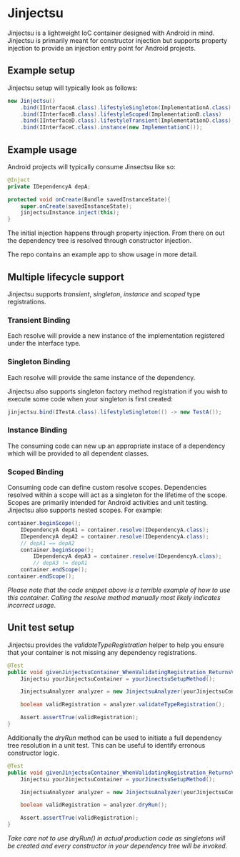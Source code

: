 # Jinjectsu
Jinjectsu is a lightweight IoC container designed with Android in mind.
Jinjectsu is primarily meant for constructor injection but supports property injection to provide an injection entry point for Android projects.

## Example setup
Jinjectsu setup will typically look as follows:

```Java
new Jinjectsu()
    .bind(IInterfaceA.class).lifestyleSingleton(ImplementationA.class)
    .bind(IInterfaceB.class).lifestyleScoped(ImplementationB.class)
    .bind(IInterfaceD.class).lifestyleTransient(ImplementationD.class)
    .bind(IInterfaceC.class).instance(new ImplementationC());
```

## Example usage

Android projects will typically consume Jinsectsu like so:
```Java
@Inject
private IDependencyA depA;

protected void onCreate(Bundle savedInstanceState){
    super.onCreate(savedInstanceState);
    jinjectsuInstance.inject(this);
}
```
The initial injection happens through property injection. From there on out the dependency tree is resolved through constructor injection.

The repo contains an example app to show usage in more detail.

## Multiple lifecycle support
Jinjectsu supports *transient*, *singleton*, *instance* and *scoped* type registrations.

### Transient Binding
Each resolve will provide a new instance of the implementation registered under the interface type.

### Singleton Binding
Each resolve will provide the same instance of the dependency.

Jinjectsu also supports singleton factory method registration if you wish to execute some code when your singleton is first created:
```Java
jinjectsu.bind(ITestA.class).lifestyleSingleton(() -> new TestA());
```

### Instance Binding
The consuming code can new up an appropriate instace of a dependency which  will be provided to all dependent classes.

### Scoped Binding
Consuming code can define custom resolve scopes. Dependencies resolved within a scope will act as a singleton for the lifetime of the scope.
Scopes are primarily intended for Android activities and unit testing.
Jinjectsu also supports nested scopes. For example:

```Java
container.beginScope();
    IDependencyA depA1 = container.resolve(IDependencyA.class);
    IDependencyA depA2 = container.resolve(IDependencyA.class);
    // depA1 == depA2
    container.beginScope();
        IDependencyA depA3 = container.resolve(IDependencyA.class);
        // depA3 != depA1
    container.endScope();
container.endScope();
```
*Please note that the code snippet above is a terrible example of how to use this container. Calling the resolve method manually most likely indicates incorrect usage.*

## Unit test setup
Jinjectsu provides the *validateTypeRegistration* helper to help you ensure that your container is not missing any dependency registrations.

```Java
@Test
public void givenJinjectsuContainer_WhenValidatingRegistration_ReturnsValid() {
    Jinjectsu yourJinjectsuContainer = yourJinectsuSetupMethod();

    JinjectsuAnalyzer analyzer = new JinjectsuAnalyzer(yourJinjectsuContainer);

    boolean validRegistration = analyzer.validateTypeRegistration();

    Assert.assertTrue(validRegistration);
}
```

Additionally the *dryRun* method can be used to initiate a full dependency tree resolution in a unit test. This can be useful to identify erronous constructor logic.
```Java
@Test
public void givenJinjectsuContainer_WhenValidatingRegistration_ReturnsValid() {
    Jinjectsu yourJinjectsuContainer = yourJinectsuSetupMethod();

    JinjectsuAnalyzer analyzer = new JinjectsuAnalyzer(yourJinjectsuContainer);

    boolean validRegistration = analyzer.dryRun();

    Assert.assertTrue(validRegistration);
}
```
*Take care not to use dryRun() in actual production code as singletons will be created and every constructor in your dependency tree will be invoked.*
